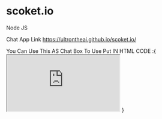 # scoket.io

Node JS 


Chat App Link https://ultrontheai.github.io/scoket.io/

You Can Use This AS Chat Box To Use Put IN HTML CODE :{
    <iframe src="https://ultrontheai.github.io/scoket.io/?n=user"></iframe>
}
